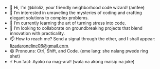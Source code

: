 - 👋 Hi, I’m @biloliz, your friendly neighborhood code wizard! (amfee)
- 👀 I’m interested in unraveling the mysteries of coding and crafting elegant solutions to complex problems.
- 🌱 I’m currently learning the art of turning stress into code.
- 💞️ I’m looking to collaborate on groundbreaking projects that blend innovation with practicality.
- 📫 How to reach me? Send a signal through the ether, and I shall appear: lizadaroneline06@gmail.com.
- 😄 Pronouns: Ctrl, Shift, and Code. (eme lang: she nalang pwede ring shet)
- ⚡ Fun fact: Ayoko na mag-aral! (wala na akong maisip na joke)

<!---
biloliz/biloliz is a ✨ special ✨ repository because its `README.md` (this file) appears on your GitHub profile.
You can click the Preview link to take a look at your changes.
--->

